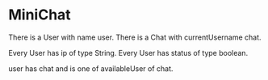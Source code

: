 # MiniChat

There is a User with name user.
There is a Chat with currentUsername chat.

Every User has ip of type String.
Every User has status of type boolean.

user has chat and is one of availableUser of chat.